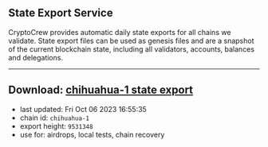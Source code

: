 ## State Export Service
CryptoCrew provides automatic daily state exports for all chains we validate. State export files can be used as genesis files and are a snapshot of the current blockchain state, including all validators, accounts, balances and delegations.

---
**Download: [chihuahua-1 state export](https://dl.ccvalidators.com/SERVICE/chihuahua/chihuahua-1_export_9531348.json)**
---

- last updated: Fri Oct 06 2023 16:55:35
- chain id: `chihuahua-1`
- export height: `9531348`
- use for: airdrops, local tests, chain recovery
